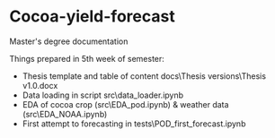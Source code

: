 # Cocoa-yield-forecast
Master's degree documentation

Things prepared in 5th week of semester:
* Thesis template and table of content docs\Thesis versions\Thesis v1.0.docx
* Data loading in script src\data_loader.ipynb
* EDA of cocoa crop (src\EDA_pod.ipynb) & weather data (src\EDA_NOAA.ipynb)
* First attempt to forecasting in tests\POD_first_forecast.ipynb
